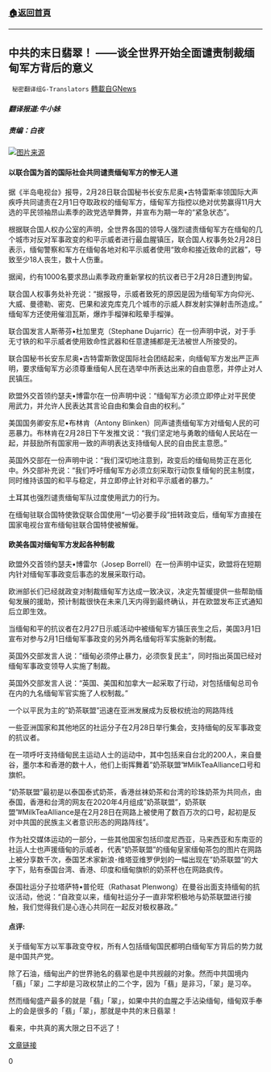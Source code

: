 ###  [:house:返回首頁](https://github.com/ourhimalayas/txt)
---

## 中共的末日翡翠！ ——谈全世界开始全面谴责制裁缅甸军方背后的意义
` 秘密翻译组G-Translators` [轉載自GNews](https://gnews.org/zh-hans/941676/)

##### 翻译报道:牛小妹

##### 责编：白夜
![]()![](https://gnews.org/wp-content/uploads/2021/03/1-3.jpg)[图片来源](https://gnews.org/wp-content/uploads/2021/03/1-3.jpg)
#### 以联合国为首的国际社会共同谴责缅甸军方的惨无人道

据《半岛电视台》报导，2月28日联合国秘书长安东尼奥•古特雷斯率领国际大声疾呼共同谴责在2月1日夺取政权的缅甸军方，缅甸军方指控以绝对优势赢得11月大选的平民领袖昂山素季的政党选举舞弊，并宣布为期一年的“紧急状态”。

根据联合国人权办公室的声明，全世界各国的领导人强烈谴责缅甸军方在缅甸的几个城市对反对军事政变的和平示威者进行最血腥镇压，联合国人权事务处2月28日表示，缅甸警察和军方在缅甸各地对和平示威者使用“致命和接近致命的武器”，导致至少18人丧生，数十人伤重。

据闻，约有1000名要求昂山素季政府重新掌权的抗议者已于2月28日遭到拘留。

联合国人权事务处补充说：“据报导，示威者致死的原因是因为缅甸军方向仰光、大威、曼德勒、密克、巴果和波克库克几个城市的示威人群发射实弹射击所造成。” 缅甸军方还使用催泪瓦斯，爆炸手榴弹和眩晕手榴弹。

联合国发言人斯蒂芬•杜加里克（Stephane Dujarric）在一份声明中说，对于手无寸铁的和平示威者使用致命性武器和任意逮捕都是无法被世人所接受的。

联合国秘书长安东尼奥•古特雷斯敦促国际社会团结起来，向缅甸军方发出严正声明，要求缅甸军方必须尊重缅甸人民在选举中所表达出来的自由意愿，并停止对人民镇压。

欧盟外交首领约瑟夫•博雷尔在一份声明中说：“缅甸军方必须立即停止对平民使用武力，并允许人民表达其言论自由和集会自由的权利。”

美国国务卿安东尼•布林肯（Antony Blinken）同声谴责缅甸军方对缅甸人民的可恶暴力。布林肯在2月28日下午发推文说：“我们坚定地与勇敢的缅甸人民站在一起，并鼓励所有国家用一致的声明表达支持缅甸人民的自由民主意愿。”

英国外交部在一份声明中说：“我们深切地注意到，政变后的缅甸局势正在恶化中。外交部补充说：“我们呼吁缅甸军方必须立刻采取行动恢复缅甸的民主制度，同时维持该国的和平与稳定，并立即停止针对和平示威者的暴力。”

土耳其也强烈谴责缅甸军队过度使用武力的行为。

在缅甸驻联合国特使敦促联合国使用“一切必要手段”扭转政变后，缅甸军方直接在国家电视台宣布缅甸驻联合国特使被解僱。

#### 欧美各国对缅甸军方发起各种制裁

欧盟外交首领约瑟夫•博雷尔（Josep Borrell）在一份声明中证实，欧盟将在短期内针对缅甸军事政变后事态的发展采取行动。

欧洲部长们已经就政变对制裁缅甸军方达成一致决议，决定先暂缓提供一些帮助缅甸发展的援助，预计制裁很快在未来几天内得到最终确认，并在欧盟发布正式通知后立即生效。

当缅甸和平的抗议者在2月27日示威活动中被缅甸军方镇压丧生之后，美国3月1日宣布对参与2月1日缅甸军事政变的另外两名缅甸将军实施新的制裁。

英国外交部发言人说：”缅甸必须停止暴力，必须恢复民主”，同时指出英国已经对缅甸军事政变领导人实施了制裁。

英国外交部发言人说：“英国、美国和加拿大一起采取了行动，对包括缅甸总司令在内的九名缅甸军官实施了人权制裁。”

一个以平民为主的”奶茶联盟”迅速在亚洲发展成为反极权统治的网路阵线

一些亚洲国家和其他地区的社运分子在2月28日举行集会，支持缅甸的反军事政变的抗议者。

在一项呼吁支持缅甸民主运动人士的运动中，其中包括来自台北的200人，来自曼谷，墨尔本和香港的数十人，他们上街挥舞着”奶茶联盟”#MilkTeaAlliance口号和旗帜。

”奶茶联盟”最初是以泰国泰式奶茶，香港丝袜奶茶和台湾的珍珠奶茶为共同点，由泰国，香港和台湾的网友在2020年4月组成”奶茶联盟”，奶茶联盟”#MilkTeaAlliance是在2月28日在网路上被使用了数百万次的口号，起初是反对中共国的民族主义者意识形态的网路阵线”。

作为社交媒体运动的一部分，一些其他国家包括印度尼西亚，马来西亚和东南亚的社运人士也声援缅甸的示威者，代表”奶茶联盟”的缅甸皇家缅甸茶包的图片在网路上被分享数千次，泰国艺术家新浪･维塔亚维罗伊划的一幅出现在”奶茶联盟”的大字下，贴有泰国台湾、香港、印度和缅甸旗帜的奶茶杯也在网路疯传。

泰国社运分子拉塔萨特•普伦旺（Rathasat Plenwong）在曼谷出面支持缅甸的抗议活动，他说：“自政变以来，缅甸社运分子一直非常积极地与奶茶联盟进行接触，我们觉得我们是心连心共同在一起反对极权暴政。”

#### 点评:

关于缅甸军方以军事政变夺权，所有人包括缅甸国民都明白缅甸军方背后的势力就是中国共产党。

除了石油，缅甸出产的世界驰名的翡翠也是中共觊觎的对象。然而中共国境内「翡」「翠」二字却是习政权禁止的二个字，因为「翡」是非习，「翠」是习卒。

然而缅甸盛产最多的就是「翡」「翠」，如果中共的血腥之手沾染缅甸，缅甸双手奉上的会是很多的「翡」「翠」，那就是中共的末日翡翠！

看来，中共真的离大限之日不远了！

[文章链接](https://www.aljazeera.com/news/2021/2/28/world-condemns-violent-crackdown-in-myanmar)

0
